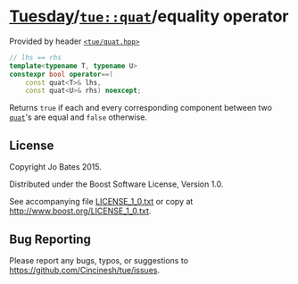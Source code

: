 [Tuesday](../../../README.md)/[`tue::quat`](../../headers/quat.md)/equality operator
====================================================================================
Provided by header [`<tue/quat.hpp>`](../../headers/quat.md)

```c++
// lhs == rhs
template<typename T, typename U>
constexpr bool operator==(
    const quat<T>& lhs,
    const quat<U>& rhs) noexcept;
```

Returns `true` if each and every corresponding component between two
[`quat`](../../headers/quat.md)'s are equal and `false` otherwise.

License
-------
Copyright Jo Bates 2015.

Distributed under the Boost Software License, Version 1.0.

See accompanying file [LICENSE_1_0.txt](../../../LICENSE_1_0.txt) or copy at
http://www.boost.org/LICENSE_1_0.txt.

Bug Reporting
-------------
Please report any bugs, typos, or suggestions to
https://github.com/Cincinesh/tue/issues.
